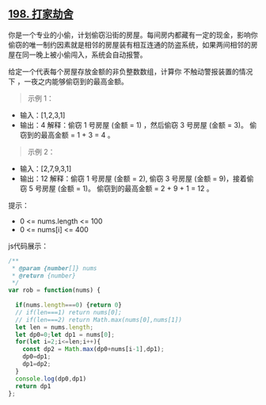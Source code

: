## [198. 打家劫舍](https://leetcode-cn.com/problems/house-robber/)

你是一个专业的小偷，计划偷窃沿街的房屋。每间房内都藏有一定的现金，影响你偷窃的唯一制约因素就是相邻的房屋装有相互连通的防盗系统，如果两间相邻的房屋在同一晚上被小偷闯入，系统会自动报警。

给定一个代表每个房屋存放金额的非负整数数组，计算你 不触动警报装置的情况下 ，一夜之内能够偷窃到的最高金额。

 

> 示例 1：

- 输入：[1,2,3,1]
- 输出：4
解释：偷窃 1 号房屋 (金额 = 1) ，然后偷窃 3 号房屋 (金额 = 3)。
     偷窃到的最高金额 = 1 + 3 = 4 。
> 示例 2：

- 输入：[2,7,9,3,1]
- 输出：12
解释：偷窃 1 号房屋 (金额 = 2), 偷窃 3 号房屋 (金额 = 9)，接着偷窃 5 号房屋 (金额 = 1)。
     偷窃到的最高金额 = 2 + 9 + 1 = 12 。


提示：

- 0 <= nums.length <= 100
- 0 <= nums[i] <= 400

js代码展示：

```js
/**
 * @param {number[]} nums
 * @return {number}
 */
var rob = function(nums) {
 
  if(nums.length===0) {return 0}
  // if(len===1) return nums[0];
  // if(len===2) return Math.max(nums[0],nums[1])
  let len = nums.length;
  let dp0=0;let dp1 = nums[0];
  for(let i=2;i<=len;i++){
    const dp2 = Math.max(dp0+nums[i-1],dp1);
    dp0=dp1;
    dp1=dp2;
  }
  console.log(dp0,dp1)
  return dp1
};
```

